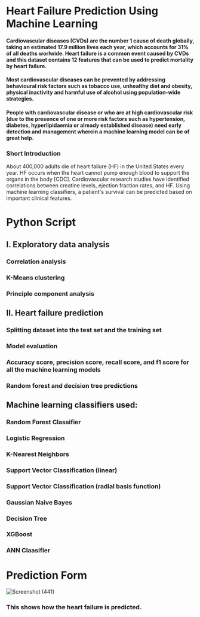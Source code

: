 # Heart Failure Prediction Using Machine Learning
#### Cardiovascular diseases (CVDs) are the number 1 cause of death globally, taking an estimated 17.9 million lives each year, which accounts for 31% of all deaths worlwide. Heart failure is a common event caused by CVDs and this dataset contains 12 features that can be used to predict mortality by heart failure.

#### Most cardiovascular diseases can be prevented by addressing behavioural risk factors such as tobacco use, unhealthy diet and obesity, physical inactivity and harmful use of alcohol using population-wide strategies.

#### People with cardiovascular disease or who are at high cardiovascular risk (due to the presence of one or more risk factors such as hypertension, diabetes, hyperlipidaemia or already established disease) need early detection and management wherein a machine learning model can be of great help.
### Short Introduction
About 400,000 adults die of heart failure (HF) in the United States every year. HF occurs when the heart cannot pump enough blood to support the organs in the body [CDC]. Cardiovascular research studies have identified correlations between creatine levels, ejection fraction rates, and HF. Using machine learning classifiers, a patient's survival can be predicted based on important clinical features.

# Python Script
## I. Exploratory data analysis

### Correlation analysis
### K-Means clustering
### Principle component analysis
## II. Heart failure prediction

### Splitting dataset into the test set and the training set
### Model evaluation
### Accuracy score, precision score, recall score, and f1 score for all the machine learning models
### Random forest and decision tree predictions
## Machine learning classifiers used:

### Random Forest Classifier
### Logistic Regression
### K-Nearest Neighbors
### Support Vector Classification (linear)
### Support Vector Classification (radial basis function)
### Gaussian Naive Bayes
### Decision Tree
### XGBoost
### ANN Claasifier
# Prediction Form
![Screenshot (441)](https://github.com/BTANISHA11/Heart_Failure_Prediction/assets/110708865/f1d42293-5d05-430b-97c1-49b61a9112db)
### This shows how the heart failure is predicted.
